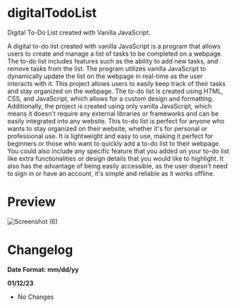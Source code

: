 # digitalTodoList
Digital To-Do List created with Vanilla JavaScript.

A digital to-do list created with vanilla JavaScript is a program that allows users to create and manage a list of tasks to be completed on a webpage. The to-do list includes features such as the ability to add new tasks, and remove tasks from the list. The program utilizes vanilla JavaScript to dynamically update the list on the webpage in real-time as the user interacts with it. This project allows users to easily keep track of their tasks and stay organized on the webpage. The to-do list is created using HTML, CSS, and JavaScript, which allows for a custom design and formatting. Additionally, the project is created using only vanilla JavaScript, which means it doesn't require any external libraries or frameworks and can be easily integrated into any website. This to-do list is perfect for anyone who wants to stay organized on their website, whether it's for personal or professional use. It is lightweight and easy to use, making it perfect for beginners or those who want to quickly add a to-do list to their webpage. You could also include any specific feature that you added on your to-do list like extra functionalities or design details that you would like to highlight. It also has the advantage of being easily accessible, as the user doesn't need to sign in or have an account, it's simple and reliable as it works offline.

# Preview
![Screenshot (6)](https://user-images.githubusercontent.com/73266650/212059289-50687198-af6a-48ad-b5de-75640859043c.png)

# Changelog
 **Date Format: mm/dd/yy**

**01/12/23**
- No Changes
